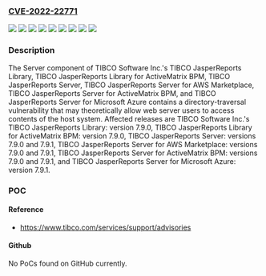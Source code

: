 ### [CVE-2022-22771](https://cve.mitre.org/cgi-bin/cvename.cgi?name=CVE-2022-22771)
![](https://img.shields.io/static/v1?label=Product&message=TIBCO%20JasperReports%20Library%20for%20ActiveMatrix%20BPM&color=blue)
![](https://img.shields.io/static/v1?label=Product&message=TIBCO%20JasperReports%20Library&color=blue)
![](https://img.shields.io/static/v1?label=Product&message=TIBCO%20JasperReports%20Server%20for%20AWS%20Marketplace&color=blue)
![](https://img.shields.io/static/v1?label=Product&message=TIBCO%20JasperReports%20Server%20for%20ActiveMatrix%20BPM&color=blue)
![](https://img.shields.io/static/v1?label=Product&message=TIBCO%20JasperReports%20Server%20for%20Microsoft%20Azure&color=blue)
![](https://img.shields.io/static/v1?label=Product&message=TIBCO%20JasperReports%20Server&color=blue)
![](https://img.shields.io/static/v1?label=Version&message=7.9.0%20&color=brightgreen)
![](https://img.shields.io/static/v1?label=Version&message=7.9.1%20&color=brightgreen)
![](https://img.shields.io/static/v1?label=Vulnerability&message=The%20impact%20of%20this%20vulnerability%20includes%20the%20theoretical%20possibility%20that%20a%20web%20server%20using%20the%20provided%20DefaultWebResourceHandler%20could%20expose%20details%20of%20the%20host%20system.%20The%20disclosed%20data%20could%20include%20credentials%20to%20access%20other%20systems.&color=brightgreen)

### Description

The Server component of TIBCO Software Inc.'s TIBCO JasperReports Library, TIBCO JasperReports Library for ActiveMatrix BPM, TIBCO JasperReports Server, TIBCO JasperReports Server for AWS Marketplace, TIBCO JasperReports Server for ActiveMatrix BPM, and TIBCO JasperReports Server for Microsoft Azure contains a directory-traversal vulnerability that may theoretically allow web server users to access contents of the host system. Affected releases are TIBCO Software Inc.'s TIBCO JasperReports Library: version 7.9.0, TIBCO JasperReports Library for ActiveMatrix BPM: version 7.9.0, TIBCO JasperReports Server: versions 7.9.0 and 7.9.1, TIBCO JasperReports Server for AWS Marketplace: versions 7.9.0 and 7.9.1, TIBCO JasperReports Server for ActiveMatrix BPM: versions 7.9.0 and 7.9.1, and TIBCO JasperReports Server for Microsoft Azure: version 7.9.1.

### POC

#### Reference
- https://www.tibco.com/services/support/advisories

#### Github
No PoCs found on GitHub currently.

